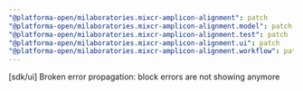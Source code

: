 ```yaml
---
"@platforma-open/milaboratories.mixcr-amplicon-alignment": patch
"@platforma-open/milaboratories.mixcr-amplicon-alignment.model": patch
"@platforma-open/milaboratories.mixcr-amplicon-alignment.test": patch
"@platforma-open/milaboratories.mixcr-amplicon-alignment.ui": patch
"@platforma-open/milaboratories.mixcr-amplicon-alignment.workflow": patch
---
```


[sdk/ui] Broken error propagation: block errors are not showing anymore
